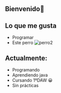 ## Bienvenido👋

<!--
**EnriqueMarmolGomez/EnriqueMarmolGomez** is a ✨ _special_ ✨ repository because its `README.md` (this file) appears on your GitHub profile.
-->
## Lo que me gusta
- Programar
- Este perro
![perro2](https://github.com/user-attachments/assets/8ab4e18a-a98e-46ec-9ffc-b936014d3e3c)

## Actualmente:
- Programando
- Aprendiendo java
- Cursando 1ºDAW :grinning:
- Sin prácticas
